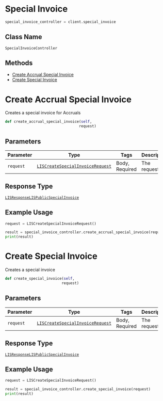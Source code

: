 # Special Invoice

```python
special_invoice_controller = client.special_invoice
```

## Class Name

`SpecialInvoiceController`

## Methods

* [Create Accrual Special Invoice](../../doc/controllers/special-invoice.md#create-accrual-special-invoice)
* [Create Special Invoice](../../doc/controllers/special-invoice.md#create-special-invoice)


# Create Accrual Special Invoice

Creates a special invoice for Accruals

```python
def create_accrual_special_invoice(self,
                                  request)
```

## Parameters

| Parameter | Type | Tags | Description |
|  --- | --- | --- | --- |
| `request` | [`LISCreateSpecialInvoiceRequest`](../../doc/models/lis-create-special-invoice-request.md) | Body, Required | The request |

## Response Type

[`LISResponseLISPublicSpecialInvoice`](../../doc/models/lis-response-lis-public-special-invoice.md)

## Example Usage

```python
request = LISCreateSpecialInvoiceRequest()

result = special_invoice_controller.create_accrual_special_invoice(request)
print(result)
```


# Create Special Invoice

Creates a special invoice

```python
def create_special_invoice(self,
                          request)
```

## Parameters

| Parameter | Type | Tags | Description |
|  --- | --- | --- | --- |
| `request` | [`LISCreateSpecialInvoiceRequest`](../../doc/models/lis-create-special-invoice-request.md) | Body, Required | The request |

## Response Type

[`LISResponseLISPublicSpecialInvoice`](../../doc/models/lis-response-lis-public-special-invoice.md)

## Example Usage

```python
request = LISCreateSpecialInvoiceRequest()

result = special_invoice_controller.create_special_invoice(request)
print(result)
```

